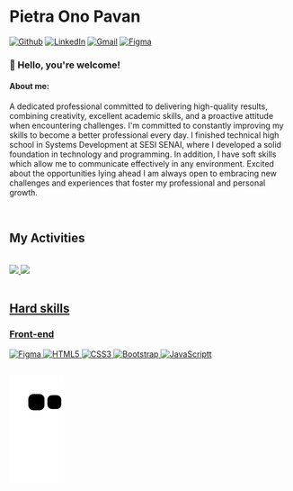 # Pietra Ono Pavan


[![Github](https://img.shields.io/badge/GitHub-100000?style=for-the-badge&logo=github&logoColor=white)](https://github.com/pietra-ono) [![LinkedIn](https://img.shields.io/badge/LinkedIn-0077B5?style=for-the-badge&logo=linkedin&logoColor=white)](https://www.linkedin.com/in/pietra-ono/) [![Gmail](https://img.shields.io/badge/Gmail-D14836?style=for-the-badge&logo=gmail&logoColor=white)](mailto:pietra.pavan@aluno.senai.br) [![Figma](https://img.shields.io/badge/Figma-2C2C2C?style=for-the-badge&logo=figma&logoColor=white)](https://www.figma.com/@pietraonopavan) 
<br />
<h3>👋 Hello, you're welcome!</h3>

<h4>About me:</h4>
<p>A dedicated professional committed to delivering high-quality results, combining creativity, excellent academic skills, and a proactive attitude when encountering challenges. I'm committed to constantly improving my skills to become a better professional every day.
I finished technical high school in Systems Development at SESI SENAI, where I developed a solid foundation in technology and programming. In addition, I have soft skills which allow me to communicate effectively in any environment.
Excited about the opportunities lying ahead I am always open to embracing new challenges and experiences that foster my professional and personal growth.</p>
<br />


## My Activities
<br />

<div>
  <a href="https://github.com/pietra-ono">
    <img height="190px" src="https://github-readme-stats.vercel.app/api?username=pietra-ono&show_icons=true&theme=transparent&include_all_commits=true&count_private=true"/>
    <img  height="190px" src="https://github-readme-stats.vercel.app/api/top-langs/?username=pietra-ono&layout=compact&langs_count=10&theme=transparent" />
</div>

<br />

## Hard skills

### Front-end

![Figma](https://img.shields.io/badge/Figma-2C2C2C?style=for-the-badge&logo=figma&logoColor=white)
![HTML5](https://img.shields.io/badge/HTML5-E34F26?style=for-the-badge&logo=html5&logoColor=white)
![CSS3](https://img.shields.io/badge/CSS3-1572B6?style=for-the-badge&logo=css3&logoColor=white)
![Bootstrap](https://img.shields.io/badge/Bootstrap-563D7C?style=for-the-badge&logo=bootstrap&logoColor=white)
![JavaScriptt](https://img.shields.io/badge/JavaScript-F7DF1E?style=for-the-badge&logo=javascript&logoColor=black)

##

![Snake animation](https://github.com/pietra-ono/pietra-ono/blob/output/github-contribution-grid-snake.svg)

